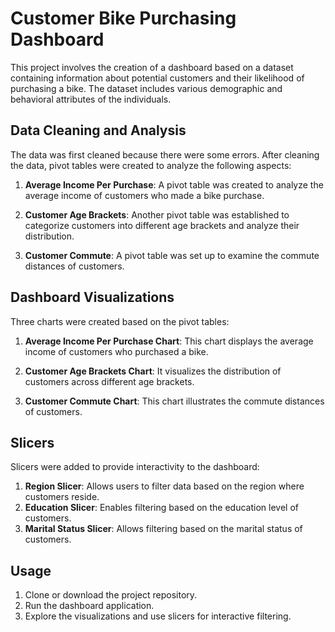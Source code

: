 # Customer Bike Purchasing Dashboard

This project involves the creation of a dashboard based on a dataset containing information about potential customers and their likelihood of purchasing a bike. The dataset includes various demographic and behavioral attributes of the individuals.

## Data Cleaning and Analysis

The data was first cleaned because there were some errors. After cleaning the data, pivot tables were created to analyze the following aspects:

1. **Average Income Per Purchase**: A pivot table was created to analyze the average income of customers who made a bike purchase.

2. **Customer Age Brackets**: Another pivot table was established to categorize customers into different age brackets and analyze their distribution.

3. **Customer Commute**: A pivot table was set up to examine the commute distances of customers.

## Dashboard Visualizations

Three charts were created based on the pivot tables:

1. **Average Income Per Purchase Chart**: This chart displays the average income of customers who purchased a bike.

2. **Customer Age Brackets Chart**: It visualizes the distribution of customers across different age brackets.

3. **Customer Commute Chart**: This chart illustrates the commute distances of customers.

## Slicers

Slicers were added to provide interactivity to the dashboard:

1. **Region Slicer**: Allows users to filter data based on the region where customers reside.
2. **Education Slicer**: Enables filtering based on the education level of customers.
3. **Marital Status Slicer**: Allows filtering based on the marital status of customers.

## Usage

1. Clone or download the project repository.
2. Run the dashboard application.
3. Explore the visualizations and use slicers for interactive filtering.

